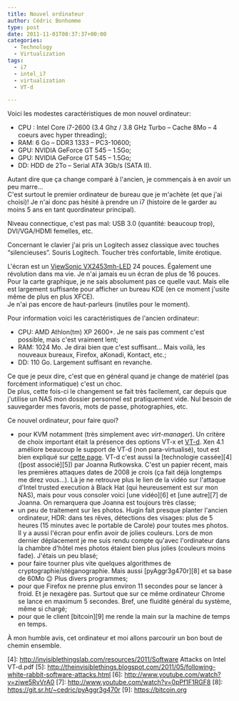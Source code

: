 ```yaml
---
title: Nouvel ordinateur
author: Cédric Bonhomme
type: post
date: 2011-11-01T08:37:37+00:00
categories:
  - Technology
  - Virtualization
tags:
  - i7
  - intel_i7
  - virtualization
  - VT-d

---
```

Voici les modestes caractéristiques de mon nouvel ordinateur:

- CPU : Intel Core i7-2600 (3.4 Ghz / 3.8 GHz Turbo &#8211; Cache 8Mo &#8211;
  4 coeurs avec hyper threading);
- RAM: 6 Go &#8211; DDR3 1333 &#8211; PC3-10600;
- GPU: NVIDIA GeForce GT 545 &#8211; 1.5Go;
- GPU: NVIDIA GeForce GT 545 &#8211; 1.5Go;
- DD: HDD de 2To &#8211; Serial ATA 3Gb/s (SATA II).

Autant dire que ça change comparé à l'ancien, je commençais à en avoir un peu marre…  
C'est surtout le premier ordinateur de bureau que je m'achète (et que j'ai choisi)! Je n'ai donc pas hésité à prendre un i7 (histoire de le garder au moins 5 ans en tant quordinateur principal).

Niveau connectique, c'est pas mal: USB 3.0 (quantité: beaucoup trop), DVI/VGA/HDMI femelles, etc.

Concernant le clavier j'ai pris un Logitech assez classique avec touches &#8220;silencieuses&#8221;. Souris Logitech. Toucher très confortable, limite érotique.

L'écran est un [ViewSonic VX2453mh-LED][1] 24 pouces. Également une révolution dans ma vie. Je n'ai jamais eu un écran de plus de 16 pouces. Pour la carte graphique, je ne sais absolument pas ce quelle vaut. Mais elle est largement suffisante pour afficher un bureau KDE (en ce moment j'usite même de plus en plus XFCE).  
Je n'ai pas encore de haut-parleurs (inutiles pour le moment).

Pour information voici les caractéristiques de l'ancien ordinateur:

  * CPU: AMD Athlon(tm) XP 2600+. Je ne sais pas comment c'est possible, mais c'est vraiment lent;
  * RAM: 1024 Mo. Je dirai bien que c'est suffisant… Mais voilà, les nouveaux bureaux, Firefox, aKonadi, Kontact, etc.;
  * DD: 110 Go. Largement suffisant en revanche.

Ce que je peux dire, c'est que en général quand je change de matériel (pas forcément informatique) c'est un choc.  
De plus, cette fois-ci le changement se fait très facilement, car depuis que j'utilise un NAS mon dossier personnel est pratiquement vide. Nul besoin de sauvegarder mes favoris, mots de passe, photographies, etc.

Ce nouvel ordinateur, pour faire quoi?

  * pour KVM notamment (très simplement avec _virt-manager_). Un critère de choix important était la présence des options VT-x et [VT-d][2]. Xen 4.1 améliore beaucoup le support de VT-d (non para-virtualisé), tout est bien expliqué sur [cette page][3]. VT-d c'est aussi la [technologie cassée][4] ([post associé][5]) par Joanna Rutkowska. C'est un papier récent, mais les premières attaques dates de 2008 je crois (ça fait déjà longtemps me direz vous…). Là je ne retrouve plus le lien de la vidéo sur l'attaque d'Intel trusted execution à Black Hat (qui heureusement est sur mon NAS), mais pour vous consoler voici [une vidéo][6] et [une autre][7] de Joanna. On remarquera que Joanna est toujours très classe;
  * un peu de traitement sur les photos. Hugin fait presque planter l'ancien ordinateur, HDR: dans tes rêves, détections des visages: plus de 5 heures (15 minutes avec le portable de Carole) pour toutes mes photos. Il y a aussi l'écran pour enfin avoir de jolies couleurs. Lors de mon dernier déplacement je me suis rendu compte qu'avec l'ordinateur dans la chambre d'hôtel mes photos étaient bien plus jolies (couleurs moins fade). J'étais un peu blasé;
  * pour faire tourner plus vite quelques algorithmes de cryptographie/stéganographie. Mais aussi [pyAggr3g470r][8] et sa base de 60Mo 😉 Plus divers programmes;
  * pour que Firefox ne prenne plus environ 11 secondes pour se lancer à froid. Et je nexagère pas. Surtout que sur ce même ordinateur Chrome se lance en maximum 5 secondes. Bref, une fluidité général du système, même si chargé;
  * pour que le client [bitcoin][9] me rende la main sur la machine de temps en temps.

À mon humble avis, cet ordinateur et moi allons parcourir un bon bout de chemin ensemble.

 [1]: http://www.viewsonic.com/products/vx2453mhled.htm
 [2]: http://en.wikipedia.org/wiki/Virtualization_Technology#I.2FO_MMU_virtualization_.28AMD-Vi_and_VT-d.29
 [3]: http://wiki.xen.org/xenwiki/VTdHowTo
 [4]: http://invisiblethingslab.com/resources/2011/Software Attacks on Intel VT-d.pdf
 [5]: http://theinvisiblethings.blogspot.com/2011/05/following-white-rabbit-software-attacks.html
 [6]: http://www.youtube.com/watch?v=zjwe5RvVrA0
 [7]: http://www.youtube.com/watch?v=0pPf1F1RGF8
 [8]: https://git.sr.ht/~cedric/pyAggr3g470r
 [9]: https://bitcoin.org
